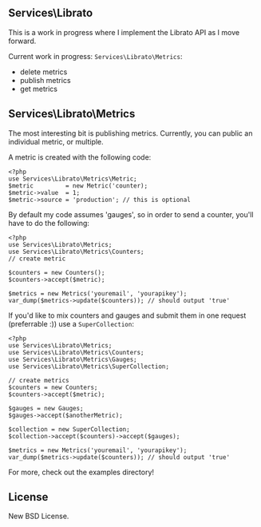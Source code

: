 ## Services\Librato

This is a work in progress where I implement the Librato API as I move forward.

Current work in progress: `Services\Librato\Metrics`:

 * delete metrics
 * publish metrics
 * get metrics

## Services\Librato\Metrics

The most interesting bit is publishing metrics. Currently, you can public an individual metric, or multiple.

A metric is created with the following code:

    <?php
    use Services\Librato\Metrics\Metric;
    $metric         = new Metric('counter);
    $metric->value  = 1;
    $metric->source = 'production'; // this is optional

By default my code assumes 'gauges', so in order to send a counter, you'll have to do the following:

    <?php
    use Services\Librato\Metrics;
    use Services\Librato\Metrics\Counters;
    // create metric

    $counters = new Counters();
    $counters->accept($metric);
    
    $metrics = new Metrics('youremail', 'yourapikey');
    var_dump($metrics->update($counters)); // should output 'true'

If you'd like to mix counters and gauges and submit them in one request (preferrable :)) use a `SuperCollection`:

    <?php
    use Services\Librato\Metrics;
    use Services\Librato\Metrics\Counters;
    use Services\Librato\Metrics\Gauges;
    use Services\Librato\Metrics\SuperCollection;
    
    // create metrics
    $counters = new Counters;
    $counters->accept($metric);
    
    $gauges = new Gauges;
    $gauges->accept($anotherMetric);

    $collection = new SuperCollection;
    $collection->accept($counters)->accept($gauges);

    $metrics = new Metrics('youremail', 'yourapikey');
    var_dump($metrics->update($counters)); // should output 'true'

For more, check out the examples directory!

## License

New BSD License.
